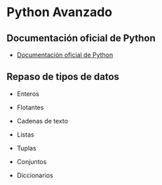 # Python Avanzado

## Documentación oficial de Python

- [Documentación oficial de Python](https://docs.python.org/3/)

## Repaso de tipos de datos

- Enteros

- Flotantes

- Cadenas de texto

- Listas

- Tuplas

- Conjuntos

- Diccionarios

